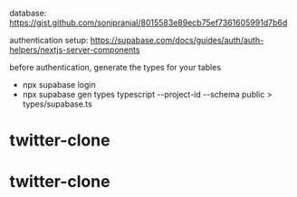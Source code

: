 database: https://gist.github.com/sonipranjal/8015583e89ecb75ef7361605991d7b6d

authentication setup: https://supabase.com/docs/guides/auth/auth-helpers/nextjs-server-components

before authentication, generate the types for your tables

- npx supabase login
- npx supabase gen types typescript --project-id <project-id> --schema public > types/supabase.ts
# twitter-clone
# twitter-clone

